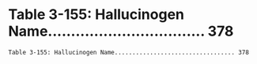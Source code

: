 # Table 3-155: Hallucinogen Name.................................. 378

```
Table 3-155: Hallucinogen Name.................................. 378

```
